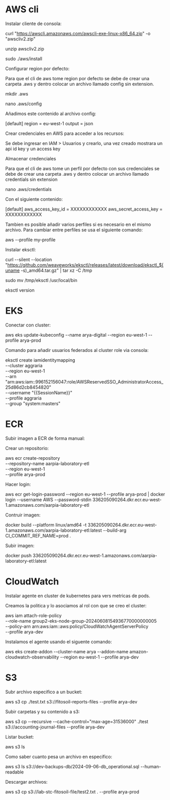 # AWS cli

Instalar cliente de consola:

  curl "https://awscli.amazonaws.com/awscli-exe-linux-x86_64.zip" -o "awscliv2.zip"
  
  unzip awscliv2.zip
  
  sudo ./aws/install

Configurar region por defecto:

  Para que el cli de aws tome region por defecto se debe de crear una carpeta .aws y dentro colocar un archivo llamado config sin extension.
  
  mkdir .aws  
  
  nano .aws/config
  
Añadimos este contenido al archivo config:

  [default]
  region = eu-west-1
  output = json


Crear credenciales en AWS para acceder a los recursos:

Se debe ingresar en IAM > Usuarios y crearlo, una vez creado mostrara un api id key y un access key

Almacenar credenciales

Para que el cli de aws tome un perfil por defecto con sus credenciales se debe de crear una carpeta .aws y dentro colocar un archivo llamado credentials sin extension

  nano .aws/credentials

Con el siguiente contenido:

  [default]
  aws_access_key_id = XXXXXXXXXXXX
  aws_secret_access_key = XXXXXXXXXXXX

Tambien es posible añadir varios perfiles si es necesario en el mismo archivo. Para cambiar entre perfiles se usa el siguiente comando:

  aws --profile my-profile


Instalar eksctl:

curl --silent --location "https://github.com/weaveworks/eksctl/releases/latest/download/eksctl_$(uname -s)_amd64.tar.gz" | tar xz -C /tmp

sudo mv /tmp/eksctl /usr/local/bin

eksctl version


# EKS


Conectar con cluster:

  aws eks update-kubeconfig --name arya-digital --region eu-west-1 --profile arya-prod


Comando para añadir usuarios federados al cluster role via consola:

eksctl create iamidentitymapping \
  --cluster aggraria \
  --region eu-west-1 \
  --arn "arn:aws:iam::996152156047:role/AWSReservedSSO_AdministratorAccess_25d86d2cb8454820" \
  --username "{{SessionName}}" \
  --profile aggraria \
  --group "system:masters"


# ECR

Subir imagen a ECR de forma manual:



Crear un repositorio:

aws ecr create-repository \
    --repository-name aarpia-laboratory-etl \
    --region eu-west-1 \
    --profile arya-prod


Hacer login:

  aws ecr get-login-password --region eu-west-1 --profile arya-prod | docker login --username AWS --password-stdin 336205090264.dkr.ecr.eu-west-1.amazonaws.com/aarpia-laboratory-etl


Contruir imagen:


docker build --platform linux/amd64 -t 336205090264.dkr.ecr.eu-west-1.amazonaws.com/aarpia-laboratory-etl:latest --build-arg CI_COMMIT_REF_NAME=prod .


Subir imagen:

  docker push 336205090264.dkr.ecr.eu-west-1.amazonaws.com/aarpia-laboratory-etl:latest


# CloudWatch

Instalar agente en cluster de kubernetes para vers metricas de pods. 


Creamos la politica y lo asociamos al rol con que se creo el cluster:


  aws iam attach-role-policy \
  --role-name group2-eks-node-group-20240608154936770000000005 \
  --policy-arn arn:aws:iam::aws:policy/CloudWatchAgentServerPolicy \
  --profile arya-dev

Instalamos el agente usando el siguente comando:

  aws eks create-addon --cluster-name arya --addon-name amazon-cloudwatch-observability --region eu-west-1 --profile arya-dev

# S3

Subr archivo especifico a un bucket:

  aws s3 cp ./test.txt s3://fitosoil-reports-files --profile arya-dev

Subir carpetas y su contenido a s3:

  aws s3 cp --recursive --cache-control="max-age=31536000" ./test s3://accounting-journal-files --profile arya-dev

Listar bucket:

  aws s3 ls

Como saber cuanto pesa un archivo en especifico:

  aws s3 ls s3://dev-backups-db/2024-09-06-db_operational.sql --human-readable

Descargar archivos:

  aws s3 cp s3://lab-stc-fitosoil-file/test2.txt . --profile arya-prod


